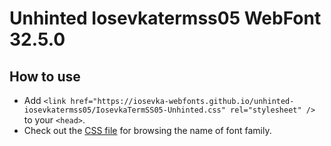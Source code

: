 # Unhinted Iosevkatermss05 WebFont 32.5.0

## How to use

- Add `<link href="https://iosevka-webfonts.github.io/unhinted-iosevkatermss05/IosevkaTermSS05-Unhinted.css" rel="stylesheet" />` to your `<head>`.
- Check out the [CSS file](./IosevkaTermSS05-Unhinted.css) for browsing the name of font family.
